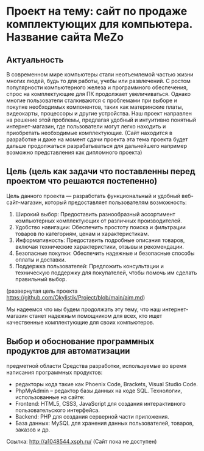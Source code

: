 <h1> Проект на тему: сайт по продаже комплектующих для компьютера. <br>
Название сайта MeZo</h1>

## Актуальность
В современном мире компьютеры стали неотъемлемой частью жизни многих людей, будь то для работы, учебы или развлечений. С ростом популярности компьютерного железа и программного обеспечения, спрос на комплектующие для ПК продолжает увеличиваться. Однако многие пользователи сталкиваются с проблемами при выборе и покупке необходимых компонентов, таких как материнские платы, видеокарты, процессоры и другие устройства. Наш проект направлен на решение этой проблемы, предлагая удобный и интуитивно понятный интернет-магазин, где пользователи могут легко находить и приобретать необходимые комплектующие.
(Сайт находится в разработке и даже на момент сдачи проекта эта тема проекта будет дальше продолжаться разрабатываться для дальнейшего например возможно представления как дипломного проекта)

## Цель (цель как задачи что поставленны перед проектом что решаются постепенно) 
Цель данного проекта — разработать функциональный и удобный веб-сайт-магазин, который предоставляет пользователям возможность:

1. Широкий выбор: Предоставить разнообразный ассортимент компьютерных комплектующих от различных производителей.
2. Удобство навигации: Обеспечить простоту поиска и фильтрации товаров по категориям, ценам и характеристикам.
3. Информативность: Предоставить подробные описания товаров, включая технические характеристики, отзывы и рекомендации.
4. Безопасные покупки: Обеспечить надежные и безопасные способы оплаты и доставки.
5. Поддержка пользователей: Предложить консультации и техническую поддержку для покупателей, чтобы помочь им сделать правильный выбор.

(развернутая цель проекта https://github.com/Okylistik/Project/blob/main/aim.md)

Мы надеемся что мы будем продолжать эту тему, что наш интернет-магазин станет надежным помощником для всех, кто ищет качественные комплектующие для своих компьютеров.

## Выбор и обоснование программных продуктов для автоматизации 
предметной области
Средства разработки, используемые во время написания программных 
продуктов:
- редакторы кода такие как Phoenix Code, Brackets, Visual Studio Code.
- PhpMyAdmin – редактор базы данных на коде SQL.
Технологии, использованные на сайте:
- Frontend: HTML5, CSS3, JavaScript для создания интерактивного 
пользовательского интерфейса.
- Backend: PHP для создания серверной части приложения.
- База данных: MySQL для хранения данных пользователей, товаров, заказов и др.

Ссылка: http://a1048544.xsph.ru/ (Сайт пока не доступен)


